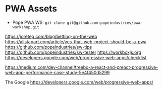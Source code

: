 PWA Assets
==========

* Pope PWA WS: `git clone git@github.com:popeindustries/pwa-workshop.git`

https://joreteg.com/blog/betting-on-the-web
https://alistapart.com/article/yes-that-web-project-should-be-a-pwa
https://github.com/popeindustries/sw-tips
https://github.com/popeindustries/sw-tester
https://workboxjs.org
https://developers.google.com/web/progressive-web-apps/checklist

https://medium.com/dev-channel/treebo-a-react-and-preact-progressive-web-app-performance-case-study-5e4f450d5299

The Google
https://developers.google.com/web/progressive-web-apps/
